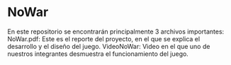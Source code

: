 # NoWar
 En este repositorio se encontrarán principalmente 3 archivos importantes:
 NoWar.pdf: Este es el reporte del proyecto, en el que se explica el desarrollo y el diseño del juego.
 VideoNoWar: Video en el que uno de nuestros integrantes desmuestra el funcionamiento del juego.
 
